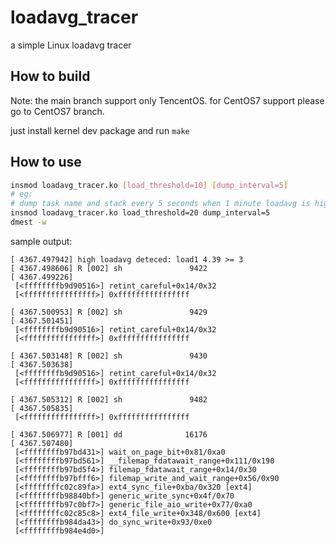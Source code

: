 # loadavg_tracer
a simple Linux loadavg tracer

## How to build
Note: the main branch support only TencentOS.
for CentOS7 support please go to CentOS7 branch.

just install kernel dev package and run `make`

## How to use
```bash
insmod loadavg_tracer.ko [load_threshold=10] [dump_interval=5]
# eg:
# dump task name and stack every 5 seconds when 1 minute loadavg is higher than 20
insmod loadavg_tracer.ko load_threshold=20 dump_interval=5
dmest -w
```
sample output:
```
[ 4367.497942] high loadavg deteced: load1 4.39 >= 3
[ 4367.498606] R [002] sh               9422
[ 4367.499226]
 [<ffffffffb9d90516>] retint_careful+0x14/0x32
 [<ffffffffffffffff>] 0xffffffffffffffff

[ 4367.500953] R [002] sh               9429
[ 4367.501451]
 [<ffffffffb9d90516>] retint_careful+0x14/0x32
 [<ffffffffffffffff>] 0xffffffffffffffff

[ 4367.503148] R [002] sh               9430
[ 4367.503638]
 [<ffffffffb9d90516>] retint_careful+0x14/0x32
 [<ffffffffffffffff>] 0xffffffffffffffff

[ 4367.505312] R [002] sh               9482
[ 4367.505835]
 [<ffffffffffffffff>] 0xffffffffffffffff

[ 4367.506977] R [001] dd              16176
[ 4367.507480]
 [<ffffffffb97bd431>] wait_on_page_bit+0x81/0xa0
 [<ffffffffb97bd561>] __filemap_fdatawait_range+0x111/0x190
 [<ffffffffb97bd5f4>] filemap_fdatawait_range+0x14/0x30
 [<ffffffffb97bfff6>] filemap_write_and_wait_range+0x56/0x90
 [<ffffffffc02c89fa>] ext4_sync_file+0xba/0x320 [ext4]
 [<ffffffffb98840bf>] generic_write_sync+0x4f/0x70
 [<ffffffffb97c0bf7>] generic_file_aio_write+0x77/0xa0
 [<ffffffffc02c85c8>] ext4_file_write+0x348/0x600 [ext4]
 [<ffffffffb984da43>] do_sync_write+0x93/0xe0
 [<ffffffffb984e4d0>]
```
